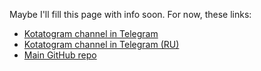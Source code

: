 Maybe I'll fill this page with info soon. For now, these links:

* [Kotatogram channel in Telegram](https://t.me/kotatogram)
* [Kotatogram channel in Telegram (RU)](https://t.me/kotatogram_ru)
* [Main GitHub repo](https://github.com/kotatogram/kotatogram-desktop)
